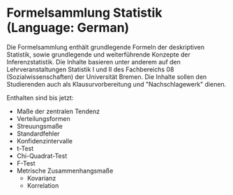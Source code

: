 # Formelsammlung Statistik (Language: German)

Die Formelsammlung enthält grundlegende Formeln der deskriptiven Statistik, sowie grundlegende und weiterführende Konzepte der Inferenzstatistik. Die Inhalte basieren unter anderem auf den Lehrveranstaltungen Statistik I und II des Fachbereichs 08 (Sozialwissenschaften) der Universität Bremen. Die Inhalte sollen den Studierenden auch als Klausurvorbereitung und "Nachschlagewerk" dienen.

Enthalten sind bis jetzt:

- Maße der zentralen Tendenz
- Verteilungsformen
- Streuungsmaße
- Standardfehler
- Konfidenzintervalle
- t-Test
- Chi-Quadrat-Test
- F-Test
- Metrische Zusammenhangsmaße
  - Kovarianz
  - Korrelation

